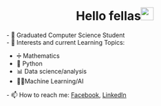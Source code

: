 ###
<h1 align="center" dir="auto"> Hello fellas<a target="_blank" rel="noopener noreferrer" href="https://raw.githubusercontent.com/iampavangandhi/iampavangandhi/master/gifs/Hi.gif"><img src="https://raw.githubusercontent.com/iampavangandhi/iampavangandhi/master/gifs/Hi.gif" width="30px" style="max-width: 100%;"></a></h1>
- 🔭 Graduated Computer Science Student</br>
- 🌱 Interests and current Learning Topics:</br>
     <ul>
          <li>➗ Mathematics</li>
          <li>🐍 Python</li>
          <li>📊 Data science/analysis</li>
          <li>🐱‍👤Machine Learning/AI</li>
     </ul>
- 📫 How to reach me: <a href="https://www.facebook.com/chijibiji">Facebook</a>, <a href="https://www.linkedin.com/in/aleksandre-gordeladze-a4ab80225">LinkedIn</a></br>

